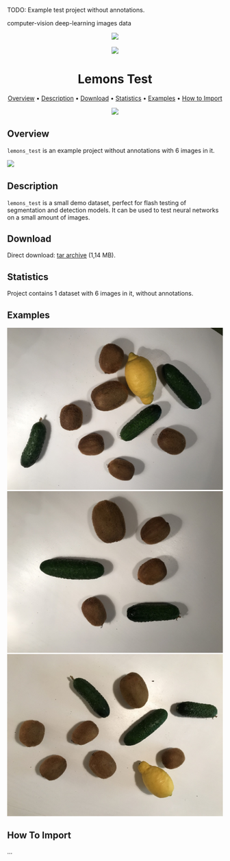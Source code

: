 TODO:
Example test project without annotations. 

computer-vision 
deep-learning 
images 
data

<div align="center"> 

![](https://i.imgur.com/UdBujFN.png) 

![](x) 

 # Lemons Test  

<p align="center">

  <a href="#overview">Overview</a> •
  <a href="#description">Description</a> •
  <a href="#download">Download</a> •
  <a href="#statistics">Statistics</a> •
  <a href="#examples">Examples</a> •
  <a href="#how-to-import">How to Import</a> 
</p>

[![](https://img.shields.io/badge/slack-chat-green.svg?logo=slack)](https://supervise.ly/slack)

</div>


## Overview 

 `lemons_test` is an example project  without annotations with 6 images in it. 

![](https://i.imgur.com/xso40lp.jpg)

## Description 

`lemons_test` is a small demo dataset, perfect for flash testing of segmentation and detection models. It can be used to test neural networks on a small amount of images.

## Download

Direct download: [tar archive](https://cloud.enterprise.deepsystems.io/s/P9AlIyasKXshiZD/download) (1,14 MB).

## Statistics

Project contains 1 dataset with 6 images in it, without annotations. 

## Examples

![](./project/ds1/img/IMG_0315.jpeg) ![](./project/ds1/img/IMG_0813.jpeg) ![](./project/ds1/img/IMG_8454.jpeg) 

## How To Import

...
